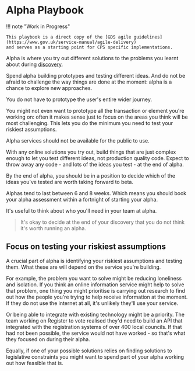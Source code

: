 # Alpha Playbook

!!! note "Work in Progress"

    This playbook is a direct copy of the [GDS agile guidelines](https://www.gov.uk/service-manual/agile-delivery)
    and serves as a starting point for CPS specific implementations.

Alpha is where you try out different solutions to the problems you learnt about during 
[discovery](../10-Discovery-Playbook/index.md).

Spend alpha building prototypes and testing different ideas. And do not be afraid to challenge the way things are done 
at the moment: alpha is a chance to explore new approaches.

You do not have to prototype the user's entire wider journey.

You might not even want to prototype all the transaction or element you're working on: often it makes sense just to 
focus on the areas you think will be most challenging. This lets you do the minimum you need to test your riskiest 
assumptions.

Alpha services should not be available for the public to use.

With any online solutions you try out, build things that are just complex enough to let you test different ideas, not 
production quality code. Expect to throw away any code - and lots of the ideas you test - at the end of alpha.

By the end of alpha, you should be in a position to decide which of the ideas you've tested are worth taking forward to 
beta.

Alphas tend to last between 6 and 8 weeks. Which means you should book your alpha assessment within a fortnight of 
starting your alpha.

It's useful to think about who you'll need in your team at alpha.

> It's okay to decide at the end of your discovery that you do not think it's worth running an alpha.

## Focus on testing your riskiest assumptions

A crucial part of alpha is identifying your riskiest assumptions and testing them. What these are will depend on the 
service you're building.

For example, the problem you want to solve might be reducing loneliness and isolation. If you think an online 
information service might help to solve that problem, one thing you might prioritise is carrying out research to find 
out how the people you're trying to help receive information at the moment. If they do not use the internet at all, it's 
unlikely they'll use your service.

Or being able to integrate with existing technology might be a priority. The team working on Register to vote realised 
they'd need to build an API that integrated with the registration systems of over 400 local councils. If that had not 
been possible, the service would not have worked - so that's what they focused on during their alpha.

Equally, if one of your possible solutions relies on finding solutions to legislative constraints you might want to 
spend part of your alpha working out how feasible that is.

